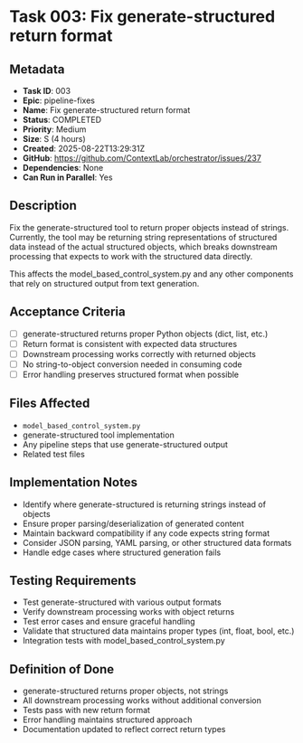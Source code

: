 # Task 003: Fix generate-structured return format

## Metadata

- **Task ID**: 003
- **Epic**: pipeline-fixes
- **Name**: Fix generate-structured return format
- **Status**: COMPLETED
- **Priority**: Medium
- **Size**: S (4 hours)
- **Created**: 2025-08-22T13:29:31Z
- **GitHub**: https://github.com/ContextLab/orchestrator/issues/237
- **Dependencies**: None
- **Can Run in Parallel**: Yes

## Description

Fix the generate-structured tool to return proper objects instead of strings. Currently, the tool may be returning string representations of structured data instead of the actual structured objects, which breaks downstream processing that expects to work with the structured data directly.

This affects the model_based_control_system.py and any other components that rely on structured output from text generation.

## Acceptance Criteria

- [ ] generate-structured returns proper Python objects (dict, list, etc.)
- [ ] Return format is consistent with expected data structures
- [ ] Downstream processing works correctly with returned objects
- [ ] No string-to-object conversion needed in consuming code
- [ ] Error handling preserves structured format when possible

## Files Affected

- `model_based_control_system.py`
- generate-structured tool implementation
- Any pipeline steps that use generate-structured output
- Related test files

## Implementation Notes

- Identify where generate-structured is returning strings instead of objects
- Ensure proper parsing/deserialization of generated content
- Maintain backward compatibility if any code expects string format
- Consider JSON parsing, YAML parsing, or other structured data formats
- Handle edge cases where structured generation fails

## Testing Requirements

- Test generate-structured with various output formats
- Verify downstream processing works with object returns
- Test error cases and ensure graceful handling
- Validate that structured data maintains proper types (int, float, bool, etc.)
- Integration tests with model_based_control_system.py

## Definition of Done

- generate-structured returns proper objects, not strings
- All downstream processing works without additional conversion
- Tests pass with new return format
- Error handling maintains structured approach
- Documentation updated to reflect correct return types

